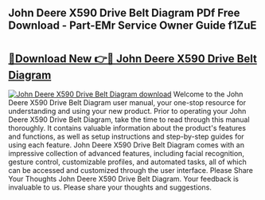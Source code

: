 ## John Deere X590 Drive Belt Diagram PDf Free Download - Part-EMr Service Owner Guide f1ZuE

# <h2><a href="http://dfk9hg6.blite.top/?on=John+Deere+X590+Drive+Belt+Diagram">🔗Download New 👉🔴 John Deere X590 Drive Belt Diagram</a></h2>

[![John Deere X590 Drive Belt Diagram download](https://i.imgur.com/lujVjoI.png)](http://dfk9hg6.blite.top/?on=John+Deere+X590+Drive+Belt+Diagram)
Welcome to the John Deere X590 Drive Belt Diagram user manual, your one-stop resource for understanding and using your new product. Prior to operating your John Deere X590 Drive Belt Diagram, take the time to read through this manual thoroughly. It contains valuable information about the product's features and functions, as well as setup instructions and step-by-step guides for using each feature. John Deere X590 Drive Belt Diagram comes with an impressive collection of advanced features, including facial recognition, gesture control, customizable profiles, and automated tasks, all of which can be accessed and customized through the user interface. Please Share Your Thoughts John Deere X590 Drive Belt Diagram. Your feedback is invaluable to us. Please share your thoughts and suggestions.
